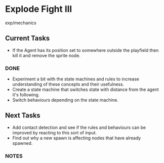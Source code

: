 # Explode Fight III
exp/mechanics

## Current Tasks
- If the Agent has its position set to somewhere outside the playfield then kill it and remove the sprite node.

### DONE
- Experiment a bit with the state machines and rules to increase understanding of these concepts and their usefulness.
- Create a state machine that switches state with distance from the agent it's following.
- Switch behaviours depending on the state machine.

## Next Tasks
- Add contact detection and see if the rules and behaviours can be improved by reacting to this sort of input.
- Find out why a new spawn is affecting nodes that have already spawned.

### NOTES
